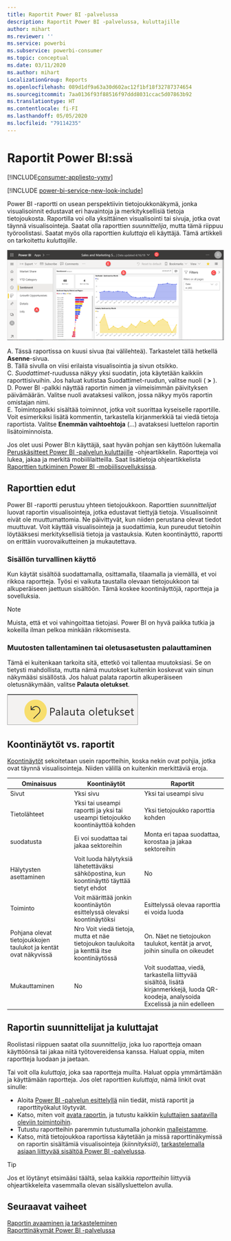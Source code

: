 ```yaml
---
title: Raportit Power BI -palvelussa
description: Raportit Power BI -palvelussa, kuluttajille
author: mihart
ms.reviewer: ''
ms.service: powerbi
ms.subservice: powerbi-consumer
ms.topic: conceptual
ms.date: 03/11/2020
ms.author: mihart
LocalizationGroup: Reports
ms.openlocfilehash: 089d1df9a63a30d602ac12f1bf18f32787374654
ms.sourcegitcommit: 7aa0136f93f88516f97ddd8031ccac5d07863b92
ms.translationtype: HT
ms.contentlocale: fi-FI
ms.lasthandoff: 05/05/2020
ms.locfileid: "79114235"
---
```

# <a name="reports-in-power-bi"></a>Raportit Power BI:ssä

[!INCLUDE[consumer-appliesto-yyny](../includes/consumer-appliesto-yyny.md)]

[!INCLUDE [power-bi-service-new-look-include](../includes/power-bi-service-new-look-include.md)]

Power BI -raportti on usean perspektiivin tietojoukkonäkymä, jonka visualisoinnit edustavat eri havaintoja ja merkityksellisiä tietoja tietojoukosta.  Raportilla voi olla yksittäinen visualisointi tai sivuja, jotka ovat täynnä visualisointeja. Saatat olla raporttien *suunnittelija*, mutta tämä riippuu työroolistasi. Saatat myös olla raporttien *kuluttaja* eli käyttäjä. Tämä artikkeli on tarkoitettu *kuluttajille*.

![Näyttökuvassa on raporttisivu.](./media/end-user-reports/power-bi-report.png)

A. Tässä raportissa on kuusi sivua (tai välilehteä). Tarkastelet tällä hetkellä **Asenne**-sivua.    
B. Tällä sivulla on viisi erilaista visualisointia ja sivun otsikko.    
C. *Suodattimet*-ruudussa näkyy yksi suodatin, jota käytetään kaikkiin raporttisivuihin. Jos haluat kutistaa Suodattimet-ruudun, valitse nuoli ( **>** ).    
D. Power BI -palkki näyttää raportin nimen ja viimeisimmän päivityksen päivämäärän. Valitse nuoli avataksesi valikon, jossa näkyy myös raportin omistajan nimi.    
E. Toimintopalkki sisältää toiminnot, jotka voit suorittaa kyseiselle raportille.  Voit esimerkiksi lisätä kommentin, tarkastella kirjanmerkkiä tai viedä tietoja raportista.  Valitse **Enemmän vaihtoehtoja** (...) avataksesi luettelon raportin lisätoiminnoista.    

Jos olet uusi Power BI:n käyttäjä, saat hyvän pohjan sen käyttöön lukemalla [Peruskäsitteet Power BI -palvelun kuluttajille](end-user-basic-concepts.md) -ohjeartikkelin. Raportteja voi lukea, jakaa ja merkitä mobiililaitteilla. Saat lisätietoja ohjeartikkelista [Raporttien tutkiminen Power BI -mobiilisovelluksissa](mobile/mobile-reports-in-the-mobile-apps.md).

## <a name="advantages-of-reports"></a>Raporttien edut

Power BI -raportti perustuu yhteen tietojoukkoon. Raporttien *suunnittelijat* luovat raportin visualisointeja, jotka edustavat tiettyjä tietoja. Visualisoinnit eivät ole muuttumattomia.  Ne päivittyvät, kun niiden perustana olevat tiedot muuttuvat. Voit käyttää visualisointeja ja suodattimia, kun pureudut tietoihin löytääksesi merkityksellisiä tietoja ja vastauksia. Kuten koontinäyttö, raportti on erittäin vuorovaikutteinen ja mukautettava.

### <a name="safely-interact-with-content"></a>Sisällön turvallinen käyttö

Kun käytät sisältöä suodattamalla, osittamalla, tilaamalla ja viemällä, et voi rikkoa raportteja. Työsi ei vaikuta taustalla olevaan tietojoukkoon tai alkuperäiseen jaettuun sisältöön. Tämä koskee koontinäyttöjä, raportteja ja sovelluksia.

> [!NOTE]
> Muista, että et voi vahingoittaa tietojasi. Power BI on hyvä paikka tutkia ja kokeilla ilman pelkoa minkään rikkomisesta.

### <a name="save-your-changes-or-revert-to-the-default-settings"></a>Muutosten tallentaminen tai oletusasetusten palauttaminen

Tämä ei kuitenkaan tarkoita sitä, ettetkö voi tallentaa muutoksiasi. Se on tietysti mahdollista, mutta nämä muutokset kuitenkin koskevat vain sinun näkymääsi sisällöstä. Jos haluat palata raportin alkuperäiseen oletusnäkymään, valitse **Palauta oletukset**.

![Näyttökuva Palauta oletusasetukseen -kuvakkeesta.](./media/end-user-reports/power-bi-reset.png)

## <a name="dashboards-versus-reports"></a>Koontinäytöt vs. raportit

[Koontinäytöt](end-user-dashboards.md) sekoitetaan usein raportteihin, koska nekin ovat pohjia, jotka ovat täynnä visualisointeja. Niiden välillä on kuitenkin merkittäviä eroja.  

| **Ominaisuus** | **Koontinäytöt** | **Raportit** |
| --- | --- | --- |
| Sivut |Yksi sivu |Yksi tai useampi sivu |
| Tietolähteet |Yksi tai useampi raportti ja yksi tai useampi tietojoukko koontinäyttöä kohden |Yksi tietojoukko raporttia kohden |
| suodatusta |Ei voi suodattaa tai jakaa sektoreihin |Monta eri tapaa suodattaa, korostaa ja jakaa sektoreihin |
| Hälytysten asettaminen |Voit luoda hälytyksiä lähetettäväksi sähköpostina, kun koontinäyttö täyttää tietyt ehdot |No |
| Toiminto |Voit määrittää jonkin koontinäytön esittelyssä olevaksi koontinäytöksi |Esittelyssä olevaa raporttia ei voida luoda |
| Pohjana olevat tietojoukkojen taulukot ja kentät ovat näkyvissä |Nro Voit viedä tietoja, mutta et näe tietojoukon taulukoita ja kenttiä itse koontinäytössä |On. Näet ne tietojoukon taulukot, kentät ja arvot, joihin sinulla on oikeudet |
| Mukauttaminen |No  |Voit suodattaa, viedä, tarkastella liittyvää sisältöä, lisätä kirjanmerkkejä, luoda QR-koodeja, analysoida Excelissä ja niin edelleen |

<!--| Available in Power BI Desktop |No |Yes, can create and view reports in Desktop |
| Pinning |Can pin existing visuals (tiles) only from current dashboard to your other dashboards |Can pin visuals (as tiles) to any of your dashboards. Can pin entire report pages to any of your dashboards. | -->

## <a name="report-designers-and-report-consumers"></a>Raportin suunnittelijat ja kuluttajat

Roolistasi riippuen saatat olla *suunnittelija*, joka luo raportteja omaan käyttöönsä tai jakaa niitä työtovereidensa kanssa. Haluat oppia, miten raportteja luodaan ja jaetaan.

Tai voit olla *kuluttaja*, joka saa raportteja muilta. Haluat oppia ymmärtämään ja käyttämään raportteja. Jos olet raporttien *kuluttaja*, nämä linkit ovat sinulle:

* Aloita [Power BI -palvelun esittelyllä](end-user-basic-concepts.md) niin tiedät, mistä raportit ja raporttityökalut löytyvät.
* Katso, miten voit [avata raportin](end-user-report-open.md), ja tutustu kaikkiin [kuluttajien saatavilla oleviin toimintoihin](end-user-reading-view.md).
* Tutustu raportteihin paremmin tutustumalla johonkin [malleistamme](../sample-tutorial-connect-to-the-samples.md).  
* Katso, mitä tietojoukkoa raportissa käytetään ja missä raporttinäkymissä on raportin sisältämiä visualisointeja (*kiinnityksiä*), [tarkastelemalla asiaan liittyvää sisältöä Power BI -palvelussa](end-user-related.md).

> [!TIP]
> Jos et löytänyt etsimääsi täältä, selaa kaikkia *raportteihin* liittyviä ohjeartikkeleita vasemmalla olevan sisällysluettelon avulla.

## <a name="next-steps"></a>Seuraavat vaiheet

[Raportin avaaminen ja tarkasteleminen](end-user-report-open.md)    
[Raporttinäkymät Power BI -palvelussa](end-user-dashboards.md)
